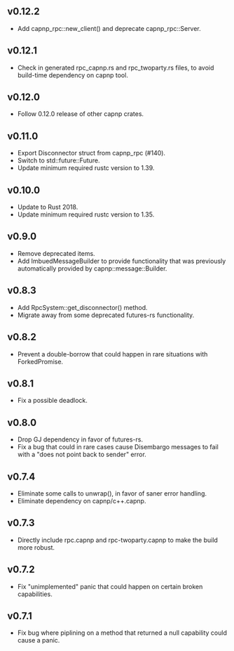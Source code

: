 ## v0.12.2
- Add capnp_rpc::new_client() and deprecate capnp_rpc::Server.

## v0.12.1
- Check in generated rpc_capnp.rs and rpc_twoparty.rs files, to avoid build-time dependency on capnp tool.

## v0.12.0
- Follow 0.12.0 release of other capnp crates.

## v0.11.0
- Export Disconnector struct from capnp_rpc (#140).
- Switch to std::future::Future.
- Update minimum required rustc version to 1.39.

## v0.10.0
- Update to Rust 2018.
- Update minimum required rustc version to 1.35.

## v0.9.0
- Remove deprecated items.
- Add ImbuedMessageBuilder to provide functionality that was previously automatically provided
  by capnp::message::Builder.

## v0.8.3
- Add RpcSystem::get_disconnector() method.
- Migrate away from some deprecated futures-rs functionality.

## v0.8.2
- Prevent a double-borrow that could happen in rare situations with ForkedPromise.

## v0.8.1
- Fix a possible deadlock.

## v0.8.0
- Drop GJ dependency in favor of futures-rs.
- Fix a bug that could in rare cases cause Disembargo messages to fail with a
  "does not point back to sender" error.

## v0.7.4
- Eliminate some calls to unwrap(), in favor of saner error handling.
- Eliminate dependency on capnp/c++.capnp.

## v0.7.3
- Directly include rpc.capnp and rpc-twoparty.capnp to make the build more robust.

## v0.7.2
- Fix "unimplemented" panic that could happen on certain broken capabilities.

## v0.7.1
- Fix bug where piplining on a method that returned a null capability could cause a panic.
